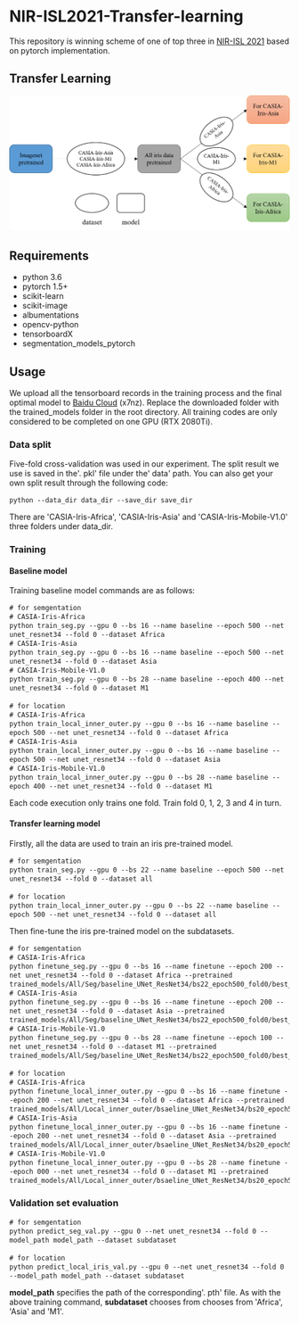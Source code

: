 # NIR-ISL2021-Transfer-learning
This repository is winning scheme of one of top three in [NIR-ISL 2021](https://sites.google.com/view/nir-isl2021/home) based on pytorch implementation.

## Transfer Learning
![Alt text](/pic/transfer.png)

## Requirements
* python 3.6
* pytorch 1.5+
* scikit-learn
* scikit-image
* albumentations
* opencv-python
* tensorboardX
* segmentation_models_pytorch

## Usage
We upload all the tensorboard records in the training process and the final optimal model to [Baidu Cloud](https://pan.baidu.com/s/1C0D_PtN5s55rKn0azjGPLg) (x7nz). Replace the downloaded folder with the trained_models folder in the root directory. All training codes are only considered to be completed on one GPU (RTX 2080Ti).
### Data split
Five-fold cross-validation was used in our experiment. The split result we use is saved in the'. pkl' file under the' data' path. You can also get your own split result through the following code:

    python --data_dir data_dir --save_dir save_dir
There are 'CASIA-Iris-Africa', 'CASIA-Iris-Asia' and 'CASIA-Iris-Mobile-V1.0' three folders under data_dir.

### Training
#### Baseline model
Training baseline model commands are as follows:

    # for semgentation
    # CASIA-Iris-Africa
    python train_seg.py --gpu 0 --bs 16 --name baseline --epoch 500 --net unet_resnet34 --fold 0 --dataset Africa
    # CASIA-Iris-Asia
    python train_seg.py --gpu 0 --bs 16 --name baseline --epoch 500 --net unet_resnet34 --fold 0 --dataset Asia
    # CASIA-Iris-Mobile-V1.0
    python train_seg.py --gpu 0 --bs 28 --name baseline --epoch 400 --net unet_resnet34 --fold 0 --dataset M1
    
    # for location
    # CASIA-Iris-Africa
    python train_local_inner_outer.py --gpu 0 --bs 16 --name baseline --epoch 500 --net unet_resnet34 --fold 0 --dataset Africa
    # CASIA-Iris-Asia
    python train_local_inner_outer.py --gpu 0 --bs 16 --name baseline --epoch 500 --net unet_resnet34 --fold 0 --dataset Asia
    # CASIA-Iris-Mobile-V1.0
    python train_local_inner_outer.py --gpu 0 --bs 28 --name baseline --epoch 400 --net unet_resnet34 --fold 0 --dataset M1
Each code execution only trains one fold. Train fold 0, 1, 2, 3 and 4 in turn.

#### Transfer learning model 
Firstly, all the data are used to train an iris pre-trained model.

    # for semgentation
    python train_seg.py --gpu 0 --bs 22 --name baseline --epoch 500 --net unet_resnet34 --fold 0 --dataset all
    
    # for location
    python train_local_inner_outer.py --gpu 0 --bs 22 --name baseline --epoch 500 --net unet_resnet34 --fold 0 --dataset all
Then fine-tune the iris pre-trained model on the subdatasets.

    # for semgentation
    # CASIA-Iris-Africa
    python finetune_seg.py --gpu 0 --bs 16 --name finetune --epoch 200 --net unet_resnet34 --fold 0 --dataset Africa --pretrained trained_models/All/Seg/baseline_UNet_ResNet34/bs22_epoch500_fold0/best_acc.pth
    # CASIA-Iris-Asia
    python finetune_seg.py --gpu 0 --bs 16 --name finetune --epoch 200 --net unet_resnet34 --fold 0 --dataset Asia --pretrained trained_models/All/Seg/baseline_UNet_ResNet34/bs22_epoch500_fold0/best_acc.pth
    # CASIA-Iris-Mobile-V1.0
    python finetune_seg.py --gpu 0 --bs 28 --name finetune --epoch 100 --net unet_resnet34 --fold 0 --dataset M1 --pretrained trained_models/All/Seg/baseline_UNet_ResNet34/bs22_epoch500_fold0/best_acc.pth
    
    # for location
    # CASIA-Iris-Africa
    python finetune_local_inner_outer.py --gpu 0 --bs 16 --name finetune --epoch 200 --net unet_resnet34 --fold 0 --dataset Africa --pretrained trained_models/All/Local_inner_outer/bsaeline_UNet_ResNet34/bs20_epoch500_fold0/best_model.pth
    # CASIA-Iris-Asia
    python finetune_local_inner_outer.py --gpu 0 --bs 16 --name finetune --epoch 200 --net unet_resnet34 --fold 0 --dataset Asia --pretrained trained_models/All/Local_inner_outer/bsaeline_UNet_ResNet34/bs20_epoch500_fold0/best_model.pth
    # CASIA-Iris-Mobile-V1.0
    python finetune_local_inner_outer.py --gpu 0 --bs 28 --name finetune --epoch 000 --net unet_resnet34 --fold 0 --dataset M1 --pretrained trained_models/All/Local_inner_outer/bsaeline_UNet_ResNet34/bs20_epoch500_fold0/best_model.pth

### Validation set evaluation

    # for semgentation
    python predict_seg_val.py --gpu 0 --net unet_resnet34 --fold 0 --model_path model_path --dataset subdataset
    
    # for location
    python predict_local_iris_val.py --gpu 0 --net unet_resnet34 --fold 0 --model_path model_path --dataset subdataset
**model_path** specifies the path of the corresponding'. pth' file. As with the above training command, **subdataset** chooses from chooses from 'Africa', 'Asia' and 'M1'.
 
